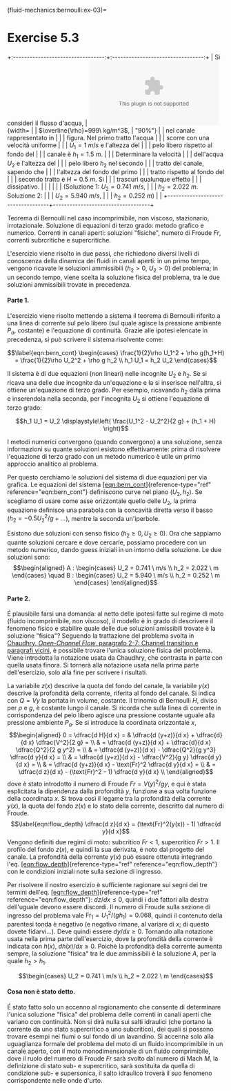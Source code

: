 (fluid-mechanics:bernoulli:ex-03)=
# Exercise 5.3

+:---------------------------------:+:---------------------------------:+
| Si consideri il flusso d'acqua,   | ![image](./fig/canale.eps){width= |
| $\overline{\rho}=999\ kg/m^3$,    | "90%"}                            |
| nel canale rappresentato in       |                                   |
| figura. Nel primo tratto l'acqua  |                                   |
| scorre con una velocità uniforme  |                                   |
| $U_1 = 1\ m/s$ e l'altezza del    |                                   |
| pelo libero rispetto al fondo del |                                   |
| canale è $h_1 = 1.5\ m$.          |                                   |
| Determinare la velocità           |                                   |
| dell'acqua $U_2$ e l'altezza del  |                                   |
| pelo libero $h_2$ nel secondo     |                                   |
| tratto del canale, sapendo che    |                                   |
| l'altezza del fondo del primo     |                                   |
| tratto rispetto al fondo del      |                                   |
| secondo tratto è $H=0.5\ m$. Si   |                                   |
| trascuri qualunque effetto        |                                   |
| dissipativo.                      |                                   |
|                                   |                                   |
| (Soluzione 1: $U_2 = 0.741\ m/s$, |                                   |
| $h_2 = 2.022\ m$. Soluzione 2:    |                                   |
| $U_2 = 5.940\ m/s$,               |                                   |
| $h_2 = 0.252\ m$)                 |                                   |
+-----------------------------------+-----------------------------------+

Teorema di Bernoulli nel caso incomprimibile, non viscoso, stazionario,
irrotazionale. Soluzione di equazioni di terzo grado: metodo grafico e
numerico. Correnti in canali aperti: soluzioni "fisiche", numero di
Froude $Fr$, correnti subrcritiche e supercritiche.

L'esercizio viene risolto in due passi, che richiedono diversi livelli
di conoscenza della dinamica dei fluidi in canali aperti: in un primo
tempo, vengono ricavate le soluzioni ammissibili ($h_2 > 0$, $U_2 > 0$)
del problema; in un secondo tempo, viene scelta la soluzione fisica del
problema, tra le due soluzioni ammissibili trovate in precedenza.

#### Parte 1.

L'esercizio viene risolto mettendo a sistema il teorema di Bernoulli
riferito a una linea di corrente sul pelo libero (sul quale agisce la
pressione ambiente $P_a$, costante) e l'equazione di continuità. Grazie
alle ipotesi elencate in precedenza, si può scrivere il sistema
risolvente come:

$$\label{eqn:bern_cont}
  \begin{cases}
    \frac{1}{2}\rho U_1^2 + \rho g(h_1+H) = \frac{1}{2}\rho U_2^2 +
    \rho g h_2 \\
    h_1 U_1 = h_2 U_2
  \end{cases}$$

Il sistema è di due equazioni (non lineari) nelle incognite $U_2$ e
$h_2$. Se si ricava una delle due incognite da un'equazione e la si
inserisce nell'altra, si ottiene un'equazione di terzo grado. Per
esempio, ricavando $h_2$ dalla prima e inserendola nella seconda, per
l'incognita $U_2$ si ottiene l'equazione di terzo grado:

$$h_1 U_1 = U_2 \displaystyle\left( \frac{U_1^2 - U_2^2}{2 g} + (h_1 + H)    \right)$$

I metodi numerici convergono (quando convergono) a una soluzione, senza
informazioni su quante soluzioni esistono effettivamente: prima di
risolvere l'equazione di terzo grado con un metodo numerico è utile un
primo approccio analitico al problema.

Per questo cerchiamo le soluzioni del sistema di due equazioni per via
grafica. Le equazioni del sistema
[\[eqn:bern\_cont\]](#eqn:bern_cont){reference-type="ref"
reference="eqn:bern_cont"} definiscono curve nel piano $(U_2,h_2)$. Se
scegliamo di usare come asse orizzontale quello delle $U_2$, la prima
equazione definisce una parabola con la concavità diretta verso il basso
($h_2 = - 0.5  U_2^2 /g +...$), mentre la seconda un'iperbole.

Esistono due soluzioni con senso fisico ($h_2 \ge 0, U_2 \ge 0$). Ora
che sappiamo quante soluzioni cercare e dove cercarle, possiamo
procedere con un metodo numerico, dando guess iniziali in un intorno
della soluzione. Le due soluzioni sono: $$\begin{aligned}
  A :
  \begin{cases}
   U_2 = 0.741 \ m/s \\
   h_2 = 2.022 \ m
  \end{cases}
   \quad
  B :
  \begin{cases}
   U_2 = 5.940 \ m/s \\
   h_2 = 0.252 \ m
  \end{cases}
\end{aligned}$$

#### Parte 2.

É plausibile farsi una domanda: al netto delle ipotesi fatte sul regime
di moto (fluido incomprimibile, non viscoso), il modello è in grado di
descrivere il fenomeno fisico e stabilire quale delle due soluzioni
amissibili trovate è la soluzione "fisica"? Seguendo la trattazione del
problema svolta in [Chaudhry, *Open-Channel Flow*, paragrafo 2-7:
Channel transition e paragrafi
vicini](http://heidarpour.iut.ac.ir/sites/heidarpour.iut.ac.ir/files//u32/open-chaudhry.pdf),
è possibile trovare l'unica soluzione fisica del problema. Viene
introdotta la notazione usata da Chaudhry, che contrasta in parte con
quella usata finora. Si tornerà alla notazione usata nella prima parte
dell'esercizio, solo alla fine per scrivere i risultati.

La variabile $z(x)$ descrive la quota del fondo del canale, la variabile
$y(x)$ descrive la profondità della corrente, riferita al fondo del
canale. Si indica con $Q = V y$ la portata in volume, costante. Il
trinomio di Bernoulli $H$, diviso per $\rho$ e $g$, è costante lungo il
canale. Si ricorda che sulla linea di corrente in corrispondenza del
pelo libero agisce una pressione costante uguale alla pressione ambiente
$P_a$. Se si introduce la coordinata orizzontale $x$, $$\begin{aligned}
 0 = \dfrac{d H}{d x} = 
 & \dfrac{d (y+z)}{d x} + \dfrac{d}{d x} \dfrac{V^2}{2 g}     = \\
 & = \dfrac{d (y+z)}{d x} + \dfrac{d}{d x} \dfrac{Q^2}{2 g y^2} = \\
 & = \dfrac{d (y+z)}{d x} - \dfrac{Q^2}{g y^3} \dfrac{d y}{d x} = \\
 & = \dfrac{d (y+z)}{d x} - \dfrac{V^2}{g y} \dfrac{d y}{d x} = \\ 
 & = \dfrac{d (y+z)}{d x} - \text{Fr}^2 \dfrac{d y}{d x} = \\ 
 & = \dfrac{d z}{d x} - (\text{Fr}^2 - 1) \dfrac{d y}{d x} \\ 
\end{aligned}$$ dove è stato introdotto il numero di Froude
$\textit{Fr} = V(y)^2 / g y$, e qui è stata esplicitata la dipendenza
dalla profondità $y$, funzione a sua volta funzione della coordinata
$x$. Si trova così il legame tra la profondità della corrente $y(x)$, la
quota del fondo $z(x)$ e lo stato della corrente, descritto dal numero
di Froude. $$\label{eqn:flow_depth}
 \dfrac{d z}{d x} = (\text{Fr}^2(y(x)) - 1) \dfrac{d y}{d x}$$ Vengono
definiti due regimi di moto: subcritico $\textit{Fr} < 1$, supercritico
$\textit{Fr} > 1$. Il profilo del fondo $z(x)$, e quindi la sua
derivata, è noto dal progetto del canale. La profondità della corrente
$y(x)$ può essere ottenuta integrando l'eq.
[\[eqn:flow\_depth\]](#eqn:flow_depth){reference-type="ref"
reference="eqn:flow_depth"} con le condizioni iniziali note sulla
sezione di ingresso.

Per risolvere il nostro esercizio è sufficiente ragionare sui segni dei
tre termini dell'eq.
[\[eqn:flow\_depth\]](#eqn:flow_depth){reference-type="ref"
reference="eqn:flow_depth"}: $dz/dx \le 0$, quindi i due fattori alla
destra dell'uguale devono essere discordi. Il numero di Froude sulla
sezione di ingresso del problema vale
$\text{Fr}_1 = U^2_1 / (g h_1) = 0.068$, quindi il contenuto della
parentesi tonda è negativo (e negativo rimane, al variare di $x$; di
questo dovete fidarvi\...). Deve quindi essere $dy/dx \ge 0$. Tornando
alla notazione usata nella prima parte dell'esercizio, dove la
profondità della corrente è indicata con $h(x)$, $dh(x)/dx \ge 0$.
Poichè la profondità della corrente aumenta sempre, la soluzione
"fisica" tra le due ammissibili è la soluzione $A$, per la quale
$h_2 > h_1$.

$$\begin{cases}
   U_2 = 0.741 \ m/s \\
   h_2 = 2.022 \ m
  \end{cases}$$

#### Cosa non è stato detto.

É stato fatto solo un accenno al ragionamento che consente di
determinare l'unica soluzione "fisica" del problema delle correnti in
canali aperti che variano con continuità. Non si dirà nulla sui salti
idraulici (che portano la corrente da uno stato supercritico a uno
subcritico), dei quali si possono trovare esempi nei fiumi o sul fondo
di un lavandino. Si accenna solo alla uguaglianza formale del problema
del moto di un fluido incomprimibile in un canale aperto, con il moto
monodimensionale di un fluido comprimibile, dove il ruolo del numero di
Froude $\textit{Fr}$ sarà svolto dal numero di Mach $M$, la definizione
di stato sub- e supercritico, sarà sostituita da quella di condizione
sub- e supersonica, il salto idraulico troverà il suo fenomeno
corrispondente nelle onde d'urto.
